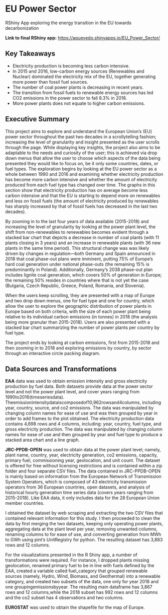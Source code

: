 # EU Power Sector
RShiny App exploring the energy transition in the EU towards decarbonization

**Link to final RShiny app:** https://aquevedo.shinyapps.io/EU_Power_Sector/

## Key Takeaways

* Electricity production is becoming less carbon intensive.
* In 2015 and 2016, low-carbon energy sources (Renewables and Nuclear) dominated the electricity mix of the EU, together generating more power than fossil fuel sources.
* The number of coal power plants is decreasing in recent years.
* The transition from fossil fuels to renewable energy sources has led CO2 emissions in the power sector to fall 8.3% in 2018.
* More power plants does not equate to higher carbon emissions. 

## Executive Summary 

 This project aims to explore and understand the European Union’s (EU) power sector throughout the past two decades in a scrollytelling fashion; increasing the level of granularity and insight presented as the user scrolls through the page. While displaying key insights, the project also aims to be adaptable to the needs and curiosity of the user; this is achieved via drop down menus that allow the user to choose which aspects of the data being presented they would like to focus on, be it only some countries, dates, or fuel types. The exploration begins by looking at the EU power sector as a whole between 1990 and 2016 and examining whether electricity production has become more carbon intensive and whether the amount of electricity produced from each fuel type has changed over time. The graphs in this section show that electricity production has on average become less carbon intensive and that the EU is starting to depend more on renewables and less on fossil fuels (the amount of electricity produced by renewables has sharply increased by that of fossil fuels has decreased in the last two decades).
 
By zooming in to the last four years of data available (2015-2018) and increasing the level of granularity by looking at the power plant level, the shift from non-renewables to renewables becomes evident through a stacked bar chart that depicts a decrease in number of coal plants (with 11 plants closing in 3 years) and an increase in renewable plants (with 36 new plants in the same time period). This structural change was was likely driven by changes in regulation—both Germany and Spain announced in 2018 that coal phase-out plans were imminent, putting 75% of Europe’s hard coal generation under national phase-outs (the remaining 15% is predominantly in Poland). Additionally, Germany’s 2038 phase-out plan includes lignite coal generation, which covers 50% of generation in Europe; the remaining 50% resides in countries where that is not yet the case (Bulgaria, Czech Republic, Greece, Poland, Romania, and Slovenia).

When the users keep scrolling, they are presented with a map of Europe and two drop down menus, one for fuel type and one for country, which allow the user to explore the geographic distribution of power plants in Europe based on both criteria, with the size of each power plant being relative to its individual carbon emissions (in tonnes) in 2018 (the analysis being more granular than 2015-2018). Users are also presented with a stacked bar chart summarizing the number of power plants per country by fuel type.

The project ends by looking at carbon emissions, first from 2015-2018 and then zooming in to 2018 and exploring emissions by country, by sector through an interactive circle packing diagram.

## Data Sources and Transformations

**EAA** data was used to obtain emission intensity and gross electricity production by fuel data. Both datasets provide data at the power sector level and not the power plant level, and cover years ranging from 1990to2016(timeseriesdata). Theemissionintensitydataiscomposedof10,962rowsand4columns, including year, country, source, and co2 emissions. The data was manipulated by changing column names for ease of use and was then grouped by year in order to add frames to the plot obtained. The electricity production data contains 4,698 rows and 4 columns, including: year, country, fuel type, and gross electricity production. The data was manipulated by changing column names for ease of use and then grouped by year and fuel type to produce a stacked area chart and a line graph.

**JRC-PPDB-OPEN** was used to obtain data at the power plant level; namely, plant name, country, year, electricity generation, co2 emissions, capacity, primary fuel, commissioning year, geolocation, and unit count. The dataset is offered for free without licensing restrictions and is contained within a zip folder and four separate CSV files. The data contained in JRC-PPDB-OPEN is mainly based on information from the European Network of Transmission System Operators, which is composed of 43 electricity transmission operators from 36 European countries, open datasets, and analysis of historical hourly generation time series data (covers years ranging from 2015-2018). Like EAA data, it only includes data for the 28 European Union member countries.

I obtained the dataset by web scraping and extracting the two CSV files that contained relevant information for this study. I then proceeded to clean the data by first merging the two datasets, keeping only operating power plants, aggregating data at the plant level per year, removing unwanted columns, renaming columns to for ease of use, and converting generation from MWh to GWh using pint’s UnitRegistry for python. The resulting dataset has 3,883 rows and 12 columns.

For the visualizations presented in the R Shiny app, a number of transformations were required. For instance, I dropped plants missing geolocation, renamed primary fuel to be in line with fuels defined by the EAA, created a variable called fuel_category that grouped renewable sources (namely, Hydro, Wind, Biomass, and Geothermal) into a renewable category, and created two subsets of the data, one only for year 2018 and one groupingemissionsbyyear. The resulting main dataframe has 3,867 rows and 12 columns,while the 2018 subset has 992 rows and 12 columns and the co2 subset has 4 observations and two columns.

**EUROSTAT** was used to obtain the shapefile for the map of Europe.






